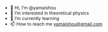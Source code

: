 - 👋 Hi, I’m @yamaishou
- 👀 I’m interested in theoretical physics
- 🌱 I’m currently learning 
- 📫 How to reach me yamaishou@gmail.com

<!---
yamaishou/yamaishou is a ✨ special ✨ repository because its `README.md` (this file) appears on your GitHub profile.
You can click the Preview link to take a look at your changes.
--->
